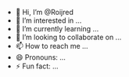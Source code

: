 - 👋 Hi, I’m @Roijred
- 👀 I’m interested in ...
- 🌱 I’m currently learning ...
- 💞️ I’m looking to collaborate on ...
- 📫 How to reach me ...
- 😄 Pronouns: ...
- ⚡ Fun fact: ...

<!---
Roijred/Roijred is a ✨ special ✨ repository because its `README.md` (this file) appears on your GitHub profile.
You can click the Preview link to take a look at your changes.
--->
